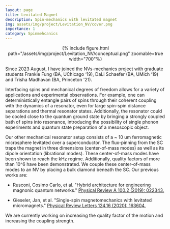 ```yaml
---
layout: page
title: Levitated Magnet
description: Spin-mechanics with levitated magnet
img: assets/img/project/Levitation_NV/cover.png
importance: 1
category: Spinmehcanics
---
```

<div class="row mt-6">
    <div class="col-sm mt-3 mt-md-0" align="center">
        {% include figure.html path="/assets/img/project/Levitation_NV/conceptual.png" zoomable=true width="700"%}
    </div>
</div>

Since 2023 August, I have joined the NVs-mechanics project with graduate students Frankie Fung (BA, UChicago ‘19), DaLi Schaefer (BA, UMich ‘19) and Trisha Madhavan (BA, Princeton '21).

Interfacing spins and mechanical degrees of freedom allows for a variety of applications and experimental observations. For example, one can deterministically entangle pairs of spins through their coherent coupling with the dynamics of a resonator, even for large spin-spin distance separations and thermal resonator states. Additionally, the resonator could be cooled close to the quantum ground state by bringing a strongly coupled bath of spins into resonance, introducing the possibility of single phonon experiments and quantum state preparation of a mesoscopic object.

Our other mechanical resonator setup consists of a ~ 10 um ferromagnetic microsphere levitated over a superconductor. The flux-pinning from the SC traps the magnet in three dimensions (center-of-mass modes) as well as its dipole orientation (librational modes). These center-of-mass modes have been shown to reach the kHz regime. Additionally, quality factors of more than 10^6 have been demonstrated. We couple these center-of-mass modes to an NV by placing a bulk diamond beneath the SC. Our previous works are:

- Rusconi, Cosimo Carlo, et al. "Hybrid architecture for engineering magnonic quantum networks." [Physical Review A 100.2 (2019): 022343.](https://journals.aps.org/pra/abstract/10.1103/PhysRevA.100.022343)

- Gieseler, Jan, et al. "Single-spin magnetomechanics with levitated micromagnets." [Physical Review Letters 124.16 (2020): 163604.](https://journals.aps.org/prl/abstract/10.1103/PhysRevLett.124.163604)

We are currently working on increasing the quality factor of the motion and increasing the coupling strength.
